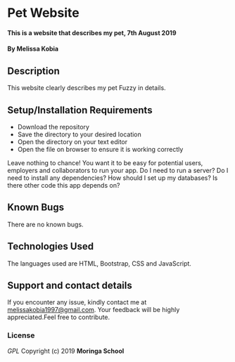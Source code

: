 # Pet Website
#### This is a website that describes my pet, 7th August 2019
#### By **Melissa Kobia**
## Description
This website clearly describes my pet Fuzzy in details. 
## Setup/Installation Requirements
* Download the repository 
* Save the directory to your desired location
* Open the directory on your text editor
* Open the file on browser to ensure it is working correctly

Leave nothing to chance! You want it to be easy for potential users, employers and collaborators to run your app. Do I need to run a server? Do I need to install any dependencies? How should I set up my databases? Is there other code this app depends on?
## Known Bugs
There are no known bugs. 
## Technologies Used
The languages used are HTML, Bootstrap, CSS and JavaScript.
## Support and contact details
If you encounter any issue, kindly contact me at melissakobia1997@gmail.com. Your feedback will be highly appreciated.Feel free to contribute.
### License
*GPL*
Copyright (c) 2019 **Moringa School**
